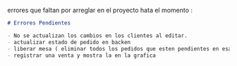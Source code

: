 errores que faltan por arreglar en el proyecto hata el momento :

```markdown
# Errores Pendientes

- No se actualizan los cambios en los clientes al editar.
- actualizar estado de pedido en backen
- liberar mesa ( eliminar todos los pedidos que esten pendientes en esa mesa)
- registrar una venta y mostra la en la grafica
```
